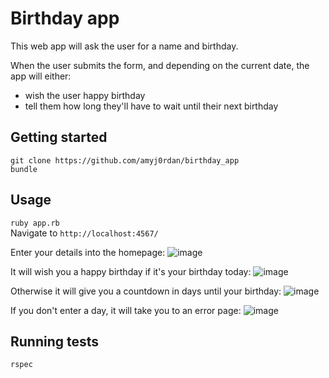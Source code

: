 # Birthday app

This web app will ask the user for a name and birthday.

When the user submits the form, and depending on the current date, the app will either:

- wish the user happy birthday
- tell them how long they'll have to wait until their next birthday

## Getting started

`git clone https://github.com/amyj0rdan/birthday_app`     
`bundle`

## Usage

`ruby app.rb`     
Navigate to `http://localhost:4567/`

Enter your details into the homepage:
![image](https://user-images.githubusercontent.com/45539085/54819401-ab56b280-4c93-11e9-9e02-1ecaec724457.png)

It will wish you a happy birthday if it's your birthday today:
![image](https://user-images.githubusercontent.com/45539085/54819444-cf19f880-4c93-11e9-8f7f-c41194e1d142.png)

Otherwise it will give you a countdown in days until your birthday:
![image](https://user-images.githubusercontent.com/45539085/54819466-dccf7e00-4c93-11e9-9464-8ee38e256105.png)

If you don't enter a day, it will take you to an error page:
![image](https://user-images.githubusercontent.com/45539085/54819494-f1137b00-4c93-11e9-8a56-03c2ae139d8f.png)

## Running tests

`rspec`
